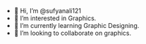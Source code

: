 - 👋 Hi, I’m @sufyanali121
- 👀 I’m interested in Graphics.
- 🌱 I’m currently learning Graphic Designing.
- 💞️ I’m looking to collaborate on graphics.

<!---
sufyanali121/sufyanali121 is a ✨ special ✨ repository because its `README.md` (this file) appears on your GitHub profile.
You can click the Preview link to take a look at your changes.
--->
